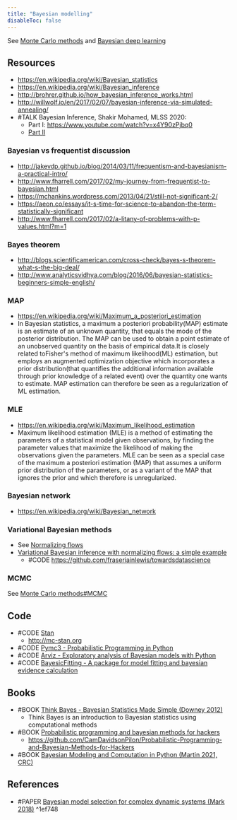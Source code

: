 ```yaml
---
title: "Bayesian modelling"
disableToc: false 
---
```


See [Monte Carlo methods](AI/Math%20and%20Statistics/Monte%20Carlo%20methods.md) and [Bayesian deep learning](AI/Deep%20learning/Bayesian%20deep%20learning.md)


## Resources
- https://en.wikipedia.org/wiki/Bayesian_statistics
- https://en.wikipedia.org/wiki/Bayesian_inference
- http://brohrer.github.io/how_bayesian_inference_works.html
- http://willwolf.io/en/2017/02/07/bayesian-inference-via-simulated-annealing/
- #TALK Bayesian Inference, Shakir Mohamed, MLSS 2020:
	- Part I:  https://www.youtube.com/watch?v=x4Y90zPjbq0
	- [Part II](https://www.youtube.com/watch?v=x4Y90zPjbq0&feature=youtu.be)

### Bayesian vs frequentist discussion
- http://jakevdp.github.io/blog/2014/03/11/frequentism-and-bayesianism-a-practical-intro/
- http://www.fharrell.com/2017/02/my-journey-from-frequentist-to-bayesian.html
- https://mchankins.wordpress.com/2013/04/21/still-not-significant-2/
- https://aeon.co/essays/it-s-time-for-science-to-abandon-the-term-statistically-significant
- http://www.fharrell.com/2017/02/a-litany-of-problems-with-p-values.html?m=1

### Bayes theorem
- http://blogs.scientificamerican.com/cross-check/bayes-s-theorem-what-s-the-big-deal/
- http://www.analyticsvidhya.com/blog/2016/06/bayesian-statistics-beginners-simple-english/

### MAP
- https://en.wikipedia.org/wiki/Maximum_a_posteriori_estimation
- In Bayesian statistics, a maximum a posteriori probability(MAP) estimate is an estimate of an unknown quantity, that equals the mode of the posterior distribution. The MAP can be used to obtain a point estimate of an unobserved quantity on the basis of empirical data.It is closely related toFisher's method of maximum likelihood(ML) estimation, but employs an augmented optimization objective which incorporates a prior distribution(that quantifies the additional information available through prior knowledge of a related event) over the quantity one wants to estimate. MAP estimation can therefore be seen as a regularization of ML estimation.

### MLE
- https://en.wikipedia.org/wiki/Maximum_likelihood_estimation
- Maximum likelihood estimation (MLE) is a method of estimating the parameters of a statistical model given observations, by finding the parameter values that maximize the likelihood of making the observations given the parameters. MLE can be seen as a special case of the maximum a posteriori estimation (MAP) that assumes a uniform prior distribution of the parameters, or as a variant of the MAP that ignores the prior and which therefore is unregularized.

### Bayesian network
- https://en.wikipedia.org/wiki/Bayesian_network

### Variational Bayesian methods
- See [Normalizing flows](AI/Deep%20learning/Normalizing%20flows.md)
- [Variational Bayesian inference with normalizing flows: a simple example](https://towardsdatascience.com/variational-bayesian-inference-with-normalizing-flows-a-simple-example-1db109d91062)
	- #CODE https://github.com/fraseriainlewis/towardsdatascience

### MCMC
See [Monte Carlo methods#MCMC](AI/Math%20and%20Statistics/Monte%20Carlo%20methods.md#MCMC)


## Code
- #CODE [Stan](https://github.com/stan-dev/stan)
	- http://mc-stan.org
- #CODE [Pymc3 - Probabilistic Programming in Python](http://pymc-devs.github.io/pymc3/)
- #CODE [Arviz - Exploratory analysis of Bayesian models with Python](https://arviz-devs.github.io/arviz/)
- #CODE [BayesicFitting - A package for model fitting and bayesian evidence calculation](https://github.com/dokester/BayesicFitting)


## Books
- #BOOK [Think Bayes - Bayesian Statistics Made Simple (Downey 2012)](http://greenteapress.com/wp/think-bayes/)
	- Think Bayes is an introduction to Bayesian statistics using computational methods
- #BOOK [Probabilistic programming and bayesian methods for hackers](http://camdavidsonpilon.github.io/Probabilistic-Programming-and-Bayesian-Methods-for-Hackers/)
	- https://github.com/CamDavidsonPilon/Probabilistic-Programming-and-Bayesian-Methods-for-Hackers
- #BOOK [Bayesian Modeling and Computation in Python (Martin 2021, CRC)](https://bayesiancomputationbook.com/welcome.html)


## References
- #PAPER [Bayesian model selection for complex dynamic systems (Mark 2018)](https://www.nature.com/articles/s41467-018-04241-5) ^1ef748
